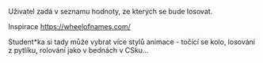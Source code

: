 Uživatel zadá v seznamu hodnoty, ze kterých se bude losovat.

Inspirace https://wheelofnames.com/

Student\*ka si tady může vybrat více stylů animace - točící se kolo, losování z pytlíku, rolování jako v bednách v CSku...